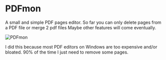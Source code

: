 # PDFmon
A small and simple PDF pages editor.
So far you can only delete pages from a PDF file or merge 2 pdf files
Maybe other features will come eventually.

![PDFmon](https://user-images.githubusercontent.com/35760266/122476800-0dafd200-cfc7-11eb-8e49-d3b1d3af5f1c.png)

I did this because most PDF editors on Windows are too expensive and/or bloated. 90% of the time I just need to remove some pages.


